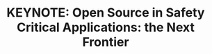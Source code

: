 ---
categories:
- bkk19
description: The last 20 years have seen a tremendous surge of new technologies and
  capabilities emerge from open source software. &nbsp; &nbsp;Open source building
  blocks have become increasingly attractive as the base for innovative new products.
  This is starting to include safety critical applications. &nbsp; This talk will
  look at some of the challenges and approaches to building trust and confidence in
  open source used in safety critical software coming to new products near you… or
  perhaps, even in you.
image:
  featured: 'true'
  path: /assets/images/featured-images/bkk19/BKK19-400K2.png
session_attendee_num: '39'
session_id: BKK19-400K2
session_room: 'Keynote Room (World Ballroom BC) '
session_slot:
  end_time: '2019-04-04 11:00:00'
  start_time: '2019-04-04 10:30:00'
session_speakers:
- speaker_bio: Kate Stewart is a Senior Director of Strategic Programs, responsible
    for the Open Compliance programs encompassing the SPDX, FOSSology, OpenChain,
    and other compliance and embedded related projects. Kate was one of the original
    founders of SPDX, and is currently the specification lead. Since joining The Linux
    Foundation, she has also launched Real-Time Linux, Zephyr Project and CHAOSS projects.
  speaker_company: Linux Foundation
  speaker_image: /assets/images/speakers/bkk19/kate-stewart.jpg
  speaker_location: ''
  speaker_name: Kate Stewart
  speaker_position: Sr. Director of Strategic Programs
  speaker_username: kstewart8
session_track: Keynote
tag: session
tags:
- Keynote
title: 'KEYNOTE: Open Source in Safety Critical Applications: the Next Frontier'
---